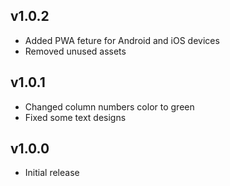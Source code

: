 ## v1.0.2
- Added PWA feture for Android and iOS devices
- Removed unused assets

## v1.0.1
- Changed column numbers color to green
- Fixed some text designs

## v1.0.0
- Initial release
